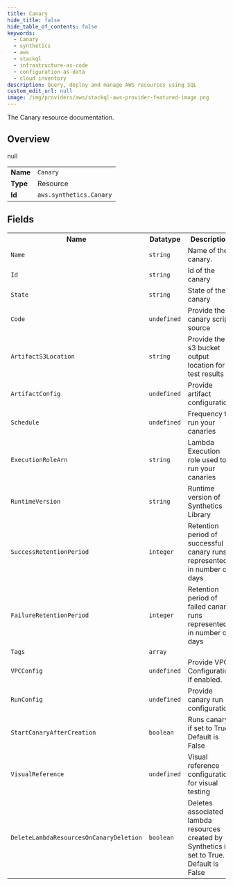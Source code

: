 ```yaml
---
title: Canary
hide_title: false
hide_table_of_contents: false
keywords:
  - Canary
  - synthetics
  - aws
  - stackql
  - infrastructure-as-code
  - configuration-as-data
  - cloud inventory
description: Query, deploy and manage AWS resources using SQL
custom_edit_url: null
image: /img/providers/aws/stackql-aws-provider-featured-image.png
---
```

The Canary resource documentation.

## Overview
<table><tbody>
<tr><td><b>Name</b></td><td><code>Canary</code></td></tr>
<tr><td><b>Type</b></td><td>Resource</td></tr>
null
<tr><td><b>Id</b></td><td><code>aws.synthetics.Canary</code></td></tr>
</tbody></table>

## Fields
<table><tbody>
<tr><th>Name</th><th>Datatype</th><th>Description</th></tr>
<tr><td><code>Name</code></td><td><code>string</code></td><td>Name of the canary.</td></tr><tr><td><code>Id</code></td><td><code>string</code></td><td>Id of the canary</td></tr><tr><td><code>State</code></td><td><code>string</code></td><td>State of the canary</td></tr><tr><td><code>Code</code></td><td><code>undefined</code></td><td>Provide the canary script source</td></tr><tr><td><code>ArtifactS3Location</code></td><td><code>string</code></td><td>Provide the s3 bucket output location for test results</td></tr><tr><td><code>ArtifactConfig</code></td><td><code>undefined</code></td><td>Provide artifact configuration</td></tr><tr><td><code>Schedule</code></td><td><code>undefined</code></td><td>Frequency to run your canaries</td></tr><tr><td><code>ExecutionRoleArn</code></td><td><code>string</code></td><td>Lambda Execution role used to run your canaries</td></tr><tr><td><code>RuntimeVersion</code></td><td><code>string</code></td><td>Runtime version of Synthetics Library</td></tr><tr><td><code>SuccessRetentionPeriod</code></td><td><code>integer</code></td><td>Retention period of successful canary runs represented in number of days</td></tr><tr><td><code>FailureRetentionPeriod</code></td><td><code>integer</code></td><td>Retention period of failed canary runs represented in number of days</td></tr><tr><td><code>Tags</code></td><td><code>array</code></td><td></td></tr><tr><td><code>VPCConfig</code></td><td><code>undefined</code></td><td>Provide VPC Configuration if enabled.</td></tr><tr><td><code>RunConfig</code></td><td><code>undefined</code></td><td>Provide canary run configuration</td></tr><tr><td><code>StartCanaryAfterCreation</code></td><td><code>boolean</code></td><td>Runs canary if set to True. Default is False</td></tr><tr><td><code>VisualReference</code></td><td><code>undefined</code></td><td>Visual reference configuration for visual testing</td></tr><tr><td><code>DeleteLambdaResourcesOnCanaryDeletion</code></td><td><code>boolean</code></td><td>Deletes associated lambda resources created by Synthetics if set to True. Default is False</td></tr>
</tbody></table>